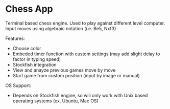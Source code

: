 # Chess App
Terminal based chess engine. Used to play against different level computer. Input moves using algebraic notation (i.e. Be5, Nxf3)

Features: 
- Choose color
- Embeded timer function with custom settings (may add slight delay to factor in typing speed)
- Stockfish integration 
- View and anayze previous games move by move
- Start game from custom position (input by image or manual)

OS Support:
- Depends on Stockfish engine, so will only work with Unix based operating systems (ex. Ubuntu, Mac OS)